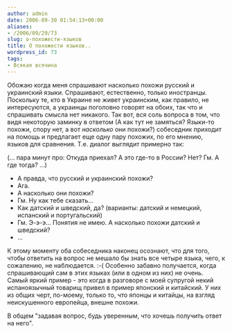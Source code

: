 ```yaml
---
author: admin
date: 2006-09-30 01:54:13+00:00
aliases:
- /2006/09/29/73
slug: о-похожести-языков
title: О похожести языков..
wordpress_id: 73
tags:
- Всякая всячина
---
```


Обожаю когда меня спрашивают насколько похожи русский и украинский языки. Спрашивают, естественно, только иностранцы. Поскольку те, кто в Украине не живет украинским, как правило, не интересуются, а украинцы поголовно говорят на обоих, так что и спрашивать смысла нет никакого. Так вот, вся соль вопроса в том, что видя некоторую заминку в ответом (А как тут не замяться? Языки-то похожи, спору нет, а вот _насколько_ они похожи?) собеседник приходит на помощь и предлагает еще одну пару похожих, по его мнению, языков для сравнения. Т.е. диалог выглядит примерно так:

(... пара минут про: Откуда приехал? А это где-то в России? Нет? Гм. А где тогда? ...)
- А правда, что русский и украинский похожи?
- Ага.
- А насколько они похожи?
- Гм. Ну как тебе сказать...
- Как датский и шведский, да? (варианты: датский и немецкий, испанский и португальский)
- Гм. Э-э-э... Понятия не имею. А насколько похожи датский и шведский?
- ...

К этому моменту оба собеседника наконец осознают, что для того, чтобы ответить на вопрос не мешало бы знать все четыре языка, чего, к сожалению, не наблюдается. :-( Особенно забавно получается, когда спрашивающий сам в этих языках (или в одном из них) не очень. Самый яркий пример - это когда в разговоре с моей супругой некий испаноязычный товарищ привел в пример японский и китайский. У них из общих черт, по-моему, только то, что японцы и китайцы, на взгляд неискушенного европейца, внешне похожи. 

В общем "задавая вопрос, будь уверенным, что хочешь получить ответ на него".

